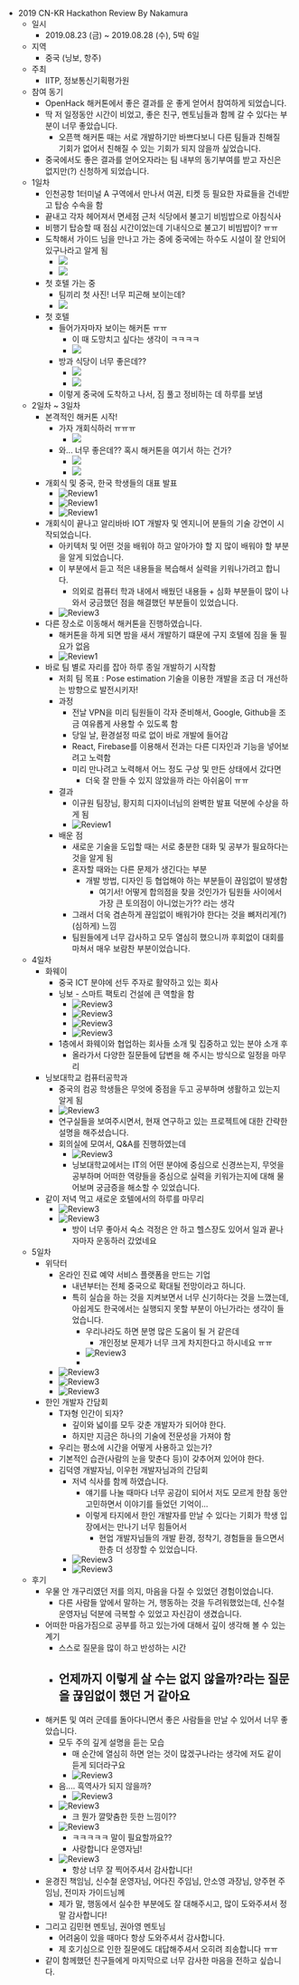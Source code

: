 - 2019 CN-KR Hackathon Review By Nakamura
  - 일시
    - 2019.08.23 (금) ~ 2019.08.28 (수), 5박 6일
  - 지역
    - 중국 (닝보, 항주)
  - 주최
    - IITP, 정보통신기획평가원
  - 참여 동기
    - OpenHack 해커톤에서 좋은 결과를 운 좋게 얻어서 참여하게 되었습니다.
    - 딱 저 일정동안 시간이 비었고, 좋은 친구, 멘토님들과 함께 갈 수 있다는 부분이 너무 좋았습니다.
      - 오픈핵 해커톤 때는 서로 개발하기만 바쁘다보니 다른 팀들과 친해질 기회가 없어서 친해질 수 있는 기회가 되지 않을까 싶었습니다.
    - 중국에서도 좋은 결과를 얻어오자라는 팀 내부의 동기부여를 받고 자신은 없지만(?) 신청하게 되었습니다.
  - 1일차
    - 인천공항 1터미널 A 구역에서 만나서 여권, 티켓 등 필요한 자료들을 건네받고 탑승 수속을 함 
    - 끝내고 각자 헤어져서 면세점 근처 식당에서 불고기 비빔밥으로 아침식사
    - 비행기 탑승할 때 점심 시간이었는데 기내식으로 불고기 비빔밥이? ㅠㅠ
    - 도착해서 가이드 님을 만나고 가는 중에 중국에는 하수도 시설이 잘 안되어 있구나라고 알게 됨
      - ![](./Review1.jpg)
      - ![](./Review2.jpg)
    - 첫 호텔 가는 중
      - 팀끼리 첫 사진! 너무 피곤해 보이는데? 
      - ![](./Review3.jpg)
    - 첫 호텔 
      - 들어가자마자 보이는 해커톤 ㅠㅠ
        - 이 때 도망치고 싶다는 생각이 ㅋㅋㅋㅋ
        - ![](./Review4.jpg)
      - 방과 식당이 너무 좋은데?? 
        - ![](./Review5.jpg)
        - ![](./Review6.jpg)
      - 이렇게 중국에 도착하고 나서, 짐 풀고 정비하는 데 하루를 보냄 
  - 2일차 ~ 3일차
    - 본격적인 해커톤 시작!
      - 가자 개회식하러 ㅠㅠㅠ
        - ![](./Review7.jpg)
      - 와... 너무 좋은데?? 혹시 해커톤을 여기서 하는 건가?
        - ![](./Review8.jpg)
        - ![](./Review9.jpg)
    - 개회식 및 중국, 한국 학생들의 대표 발표
      - ![Review1](.\2일차\Review1.jpg)
      - ![Review1](.\2일차\Review2.jpg)
      - ![Review1](.\2일차\Review3.jpg)
    - 개회식이 끝나고 알리바바 IOT 개발자 및 엔지니어 분들의 기술 강연이 시작되었습니다.
      - 아키텍처 및 어떤 것을 배워야 하고 알아가야 할 지 많이 배워야 할 부분을 알게 되었습니다.
      - 이 부분에서 듣고 적은 내용들을 복습해서 실력을 키워나가려고 합니다.
        - 의외로 컴퓨터 학과 내에서 배웠던 내용들 + 심화 부분들이 많이 나와서 궁금했던 점을 해결했던 부분들이 있었습니다.
      - ![Review3](.\후기\Review6.jpg)
    - 다른 장소로 이동해서 해커톤을 진행하였습니다.
      - 해커톤을 하게 되면 밤을 새서 개발하기 떄문에 구지 호텔에 짐을 둘 필요가 없음 
      - ![Review1](.\2일차\Review4.jpg)
    - 바로 팀 별로 자리를 잡아 하루 종일 개발하기 시작함 
      - 저희 팀 목표 : Pose estimation 기술을 이용한 개발을 조금 더 개선하는 방향으로 발전시키자!
      - 과정 
        - 전날 VPN을 미리 팀원들이 각자 준비해서, Google, Github을 조금 여유롭게 사용할 수 있도록 함
        - 당일 날, 환경설정 따로 없이 바로 개발에 들어감
        - React, Firebase를 이용해서 전과는 다른 디자인과 기능을 넣어보려고 노력함 
        - 미리 만나려고 노력해서 어느 정도 구상 및 만든 상태에서 갔다면
          - 더욱 잘 만들 수 있지 않았을까 라는 아쉬움이 ㅠㅠ
      - 결과
        - 이규원 팀장님, 황지희 디자이너님의 완벽한 발표 덕분에 수상을 하게 됨
        - ![Review1](.\2일차\Review5.jpg)
      - 배운 점
        - 새로운 기술을 도입할 때는 서로 충분한 대화 및 공부가 필요하다는 것을 알게 됨
        - 혼자할 때와는 다른 문제가 생긴다는 부분
          - 개발 방법, 디자인 등 협업해야 하는 부분들이 끊임없이 발생함
            - 여기서! 어떻게 합의점을 찾을 것인가가 팀원들 사이에서 가장 큰 토의점이 아니었는가?? 라는 생각
        - 그래서 더욱 겸손하게 끊임없이 배워가야 한다는 것을 뼈저리게(?)(심하게) 느낌
        - 팀원들에게 너무 감사하고 모두 열심히 했으니까 후회없이 대회를 마쳐서 매우 보람찬 부분이었습니다.
  - 4일차 
    - 화웨이 
      - 중국 ICT 분야에 선두 주자로 활약하고 있는 회사
      - 닝보 - 스마트 팩토리 건설에 큰 역할을 함
        - ![Review3](.\3일차\Review3.jpg)
        - ![Review3](.\3일차\Review1.jpg)
        - ![Review3](.\3일차\Review2.jpg)
        - ![Review3](.\후기\Review9.jpg)
      - 1층에서 화웨이와 협업하는 회사들 소개 및 집중하고 있는 분야 소개 후
        - 올라가서 다양한 질문들에 답변을 해 주시는 방식으로 일정을 마무리
    - 닝보대학교 컴퓨터공학과
      - 중국의 컴공 학생들은 무엇에 중점을 두고 공부하며 생활하고 있는지 알게 됨
      - ![Review3](.\3일차\Review4.jpg)
      - 연구실들을 보여주시면서, 현재 연구하고 있는 프로젝트에 대한 간략한 설명을 해주셨습니다.
      - 회의실에 모여서, Q&A를 진행하였는데
        - ![Review3](.\후기\Review8.jpg)
        - 닝보대학교에서는 IT의 어떤 분야에 중심으로 신경쓰는지, 무엇을 공부하며 어떠한 역량들을 중심으로 실력을 키워가는지에 대해 물어보며 궁금증을 해소할 수 있었습니다.
    - 같이 저녁 먹고 새로운 호텔에서의 하루를 마무리
      - ![Review3](.\3일차\Review5.jpg)
      - ![Review3](.\3일차\Review6.jpg)
        - 방이 너무 좋아서 숙소 걱정은 안 하고 헬스장도 있어서 일과 끝나자마자 운동하러 갔었네요
  - 5일차
    - 위닥터
      - 온라인 진료 예약 서비스 플랫폼을 만드는 기업
        - 내년부터는 전체 중국으로 확대될 전망이라고 하니다.
        - 특히 실습을 하는 것을 지켜보면서 너무 신기하다는 것을 느꼈는데, 아쉽게도 한국에서는 실행되지 못할 부분이 아닌가라는 생각이 들었습니다.
          - 우리나라도 하면 분명 많은 도움이 될 거 같은데
            - 개인정보 문제가 너무 크게 차지한다고 하시네요 ㅠㅠ
          - ![Review3](.\후기\Review7.jpg)
          - 
      - ![Review3](.\5일차\Review1.jpg)
      - ![Review3](.\5일차\Review2.jpg)
      - ![Review3](.\5일차\Review3.jpg)
    - 한인 개발자 간담회
      - T자형 인간이 되자?
        - 깊이와 넓이를 모두 갖춘 개발자가 되어야 한다.
        - 하지만 지금은 하나의 기술에 전문성을 가져야 함
      - 우리는 평소에 시간을 어떻게 사용하고 있는가?
      - 기본적인 습관(사람의 눈을 맞춘다 등)이 갖추어져 있어야 한다. 
      - 김덕영 개발자님, 이우헌 개발자님과의 간담회
        - 저녁 식사를 함께 하였습니다. 
          - 얘기를 나눌 때마다 너무 공감이 되어서 저도 모르게 한참 동안 고민하면서 이야기를 들었던 기억이...
          - 이렇게 타지에서 한인 개발자를 만날 수 있다는 기회가 학생 입장에서는 만나기 너무 힘들어서
            - 현업 개발자님들의 개발 환경, 정착기, 경험들을 들으면서 한층 더 성장할 수 있었습니다.
        - ![Review3](.\5일차\Review4.jpg)
        - ![Review3](.\5일차\Review5.jpg)
  - 후기
    - 우물 안 개구리였던 저를 의지, 마음을 다질 수 있었던 경험이었습니다.
      - 다른 사람들 앞에서 말하는 거, 행동하는 것을 두려워했었는데, 신수철 운영자님 덕분에 극복할 수 있었고 자신감이 생겼습니다.
    - 어떠한 마음가짐으로 공부를 하고 있는가에 대해서 깊이 생각해 볼 수 있는 계기
      - 스스로 질문을 많이 하고 반성하는 시간
      - 언제까지 이렇게 살 수는 없지 않을까?라는 질문을 끊임없이 했던 거 같아요
        - 
    - 해커톤 및 여러 군데를 돌아다니면서 좋은 사람들을 만날 수 있어서 너무 좋았습니다.
      - 모두 주의 깊게 설명을 듣는 모습
        - 매 순간에 열심히 하면 얻는 것이 많겠구나라는 생각에 저도 같이 듣게 되더라구요
        - ![Review3](.\후기\Review10.jpg)
      - 음.... 흑역사가 되지 않을까?
        - ![Review3](.\후기\Review11.jpg)
      - ![Review3](.\후기\Review1.jpg)
        - 크 뭔가 깔맞춤한 듯한 느낌이??
      - ![Review3](.\후기\Review2.jpg)
        - ㅋㅋㅋㅋㅋ 말이 필요할까요?? 
        - 사랑합니다 운영자님!
      - ![Review3](.\후기\Review3.jpg)
        - 항상 너무 잘 찍어주셔서 감사합니다!
    - 윤경진 책임님, 신수철 운영자님, 어다진 주임님,  안소영 과장님, 양주현 주임님, 전미자 가이드님께 
      - 제가 말, 행동에서 실수한 부분에도 잘 대해주시고, 많이 도와주셔서 정말 감사합니다!
    - 그리고 김민현 멘토님, 권아영 멘토님 
      - 어려움이 있을 때마다 항상 도와주셔서 감사합니다.
      - 제 호기심으로 인한 질문에도 대답해주셔서 오히려 죄송합니다 ㅠㅠ
    - 같이 함께했던 친구들에게 마지막으로 너무 감사한 마음을 전하고 싶습니다.